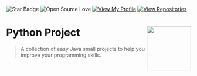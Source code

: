 ![Star Badge](https://img.shields.io/static/v1?label=%F0%9F%8C%9F&message=If%20Useful&style=style=flat&color=BC4E99)
![Open Source Love](https://badges.frapsoft.com/os/v1/open-source.svg?v=103)
[![View My Profile](https://img.shields.io/badge/View-My_Profile-green?logo=GitHub)](https://github.com/ndleah)
[![View Repositories](https://img.shields.io/badge/View-My_Repositories-blue?logo=GitHub)](https://github.com/ndleah?tab=repositories)

# Python Project <img src="https://cdn.icon-icons.com/icons2/2415/PNG/512/java_original_wordmark_logo_icon_146459.png" align="right" width="120" />

 > A collection of easy Java small projects to help you improve your programming skills.
